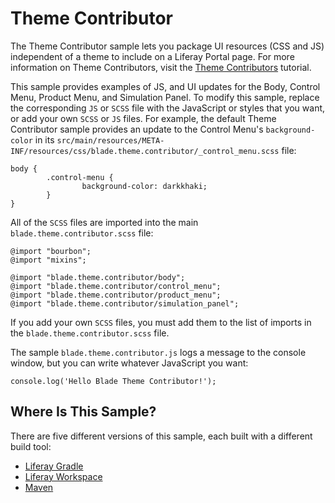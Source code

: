 # Theme Contributor [](id=theme-contributor)

The Theme Contributor sample lets you package UI resources (CSS and JS) 
independent of a theme to include on a Liferay Portal page. For more information 
on Theme Contributors, visit the
[Theme Contributors](/develop/tutorials/-/knowledge_base/7-0/theme-contributors)
tutorial.

This sample provides examples of JS, and UI updates for the Body, Control Menu, 
Product Menu, and Simulation Panel. To modify this sample, replace the 
corresponding `JS` or `SCSS` file with the JavaScript or styles that you want, 
or add your own `SCSS` or `JS` files. For example, the default Theme Contributor 
sample provides an update to the Control Menu's `background-color` in its 
`src/main/resources/META-INF/resources/css/blade.theme.contributor/_control_menu.scss` 
file:

    body {
            .control-menu {
                    background-color: darkkhaki;
            }
    }

All of the `SCSS` files are imported into the main
`blade.theme.contributor.scss` 
file:

    @import "bourbon";
    @import "mixins";

    @import "blade.theme.contributor/body";
    @import "blade.theme.contributor/control_menu";
    @import "blade.theme.contributor/product_menu";
    @import "blade.theme.contributor/simulation_panel";

If you add your own `SCSS` files, you must add them to the list of imports in 
the `blade.theme.contributor.scss` file.
    
The sample `blade.theme.contributor.js` logs a message to the console window,
but you can write whatever JavaScript you want:

    console.log('Hello Blade Theme Contributor!');

## Where Is This Sample? [](id=where-is-this-sample)

There are five different versions of this sample, each built with a different
build tool:

- [Liferay Gradle](https://github.com/liferay/liferay-blade-samples/tree/master/liferay-gradle/blade.theme.contributor)
- [Liferay Workspace](https://github.com/liferay/liferay-blade-samples/tree/master/liferay-workspace/modules/blade.theme.contributor)
- [Maven](https://github.com/liferay/liferay-blade-samples/tree/master/maven/blade.theme.contributor)
